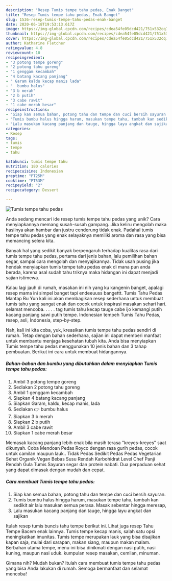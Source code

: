 ```yaml
---
description: "Resep Tumis tempe tahu pedas, Enak Banget"
title: "Resep Tumis tempe tahu pedas, Enak Banget"
slug: 1536-resep-tumis-tempe-tahu-pedas-enak-banget
date: 2020-06-18T19:53:13.617Z
image: https://img-global.cpcdn.com/recipes/cdea54fe05dcd421/751x532cq70/tumis-tempe-tahu-pedas-foto-resep-utama.jpg
thumbnail: https://img-global.cpcdn.com/recipes/cdea54fe05dcd421/751x532cq70/tumis-tempe-tahu-pedas-foto-resep-utama.jpg
cover: https://img-global.cpcdn.com/recipes/cdea54fe05dcd421/751x532cq70/tumis-tempe-tahu-pedas-foto-resep-utama.jpg
author: Katharine Fletcher
ratingvalue: 4.8
reviewcount: 10
recipeingredient:
- "3 potong tempe goreng"
- "2 potong tahu goreng"
- "1 genggam kecambah"
- "4 batang kacang panjang"
- " Garam kaldu kecap manis lada"
- "  bumbu halus"
- "3 b merah"
- "2 b putih"
- "3 cabe rawit"
- "1 cabe merah besar"
recipeinstructions:
- "Siap kan semua bahan, potong tahu dan tempe dan cuci bersih sayuran."
- "Tumis bumbu halus hingga harum, masukan tempe tahu, tambah kan sedikit air lalu masukan semua perasa. Masak sebentar hingga meresap,"
- "Lalu masukan kacang panjang dan tauge, hingga layu angkat dan sajikan"
categories:
- Resep
tags:
- tumis
- tempe
- tahu

katakunci: tumis tempe tahu 
nutrition: 180 calories
recipecuisine: Indonesian
preptime: "PT25M"
cooktime: "PT53M"
recipeyield: "2"
recipecategory: Dessert

---
```



![Tumis tempe tahu pedas](https://img-global.cpcdn.com/recipes/cdea54fe05dcd421/751x532cq70/tumis-tempe-tahu-pedas-foto-resep-utama.jpg)

Anda sedang mencari ide resep tumis tempe tahu pedas yang unik? Cara menyiapkannya memang susah-susah gampang. Jika keliru mengolah maka hasilnya akan hambar dan justru cenderung tidak enak. Padahal tumis tempe tahu pedas yang enak selayaknya memiliki aroma dan rasa yang bisa memancing selera kita.

Banyak hal yang sedikit banyak berpengaruh terhadap kualitas rasa dari tumis tempe tahu pedas, pertama dari jenis bahan, lalu pemilihan bahan segar, sampai cara mengolah dan menyajikannya. Tidak usah pusing jika hendak menyiapkan tumis tempe tahu pedas enak di mana pun anda berada, karena asal sudah tahu triknya maka hidangan ini dapat menjadi sajian istimewa.

Kalau lagi jauh di rumah, masakan ini nih yang ku kangenin banget, apalagi resep mama ini simpel banget tapi endeeuuss bangettt. Tumis Tahu Pedas Mantap Bu Yun kali ini akan membagikan resep sederhana untuk membuat tumis tahu yang sangat enak dan cocok untuk inspirasi masakan sehari hari. selamat mencoba. . . . . tag tumis tahu kecap tauge cabe ijo kemangi putih kacang panjang sawi putih tempe. Indonesian tempeh Tumis Tahu Pedas, resep, asli, Indonesia, step-by-step.


Nah, kali ini kita coba, yuk, kreasikan tumis tempe tahu pedas sendiri di rumah. Tetap dengan bahan sederhana, sajian ini dapat memberi manfaat untuk membantu menjaga kesehatan tubuh kita. Anda bisa menyiapkan Tumis tempe tahu pedas menggunakan 10 jenis bahan dan 3 tahap pembuatan. Berikut ini cara untuk membuat hidangannya.

<!--inarticleads1-->

##### Bahan-bahan dan bumbu yang dibutuhkan dalam menyiapkan Tumis tempe tahu pedas:

1. Ambil 3 potong tempe goreng
1. Sediakan 2 potong tahu goreng
1. Ambil 1 genggam kecambah
1. Siapkan 4 batang kacang panjang
1. Siapkan  Garam, kaldu, kecap manis, lada
1. Sediakan  👉 bumbu halus
1. Siapkan 3 b merah
1. Siapkan 2 b putih
1. Ambil 3 cabe rawit
1. Siapkan 1 cabe merah besar


Memasak kacang panjang lebih enak bila masih terasa &#34;kreyes-kreyes&#34; saat dikunyah. Coba Mendoan Pedas Royco dengan rasa gurih pedas, cocok untuk camilan maupun lauk.. Tidak Pedas Sedikit Pedas Pedas Vegetarian Sehat Organik Vegan Bebas Susu Rendah Karbohidrat Level Chef Panji Rendah Gula Tumis Sayuran segar dan protein nabati. Dua perpaduan sehat yang dapat dimasak dengan mudah dan cepat. 

<!--inarticleads2-->

##### Cara membuat Tumis tempe tahu pedas:

1. Siap kan semua bahan, potong tahu dan tempe dan cuci bersih sayuran.
1. Tumis bumbu halus hingga harum, masukan tempe tahu, tambah kan sedikit air lalu masukan semua perasa. Masak sebentar hingga meresap,
1. Lalu masukan kacang panjang dan tauge, hingga layu angkat dan sajikan


Itulah resep tumis buncis tahu tempe berikut ini. Lihat juga resep Tahu Tempe Bacem enak lainnya. Tumis tempe kecap manis, salah satu opsi meningkatkan imunitas. Tumis tempe merupakan lauk yang bisa disajikan kapan saja, mulai dari sarapan, makan siang, maupun makan malam. Berbahan utama tempe, menu ini bisa dinikmati dengan nasi putih, nasi kuning, maupun nasi uduk. kumpulan resep masakan, cemilan, minuman. 

Gimana nih? Mudah bukan? Itulah cara membuat tumis tempe tahu pedas yang bisa Anda lakukan di rumah. Semoga bermanfaat dan selamat mencoba!
